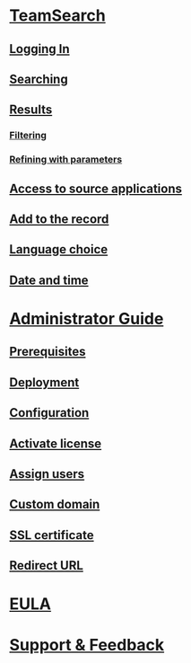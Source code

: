 ﻿# [TeamSearch](index.md)
## [Logging In](index.md#logging-in)
## [Searching](index.md#searching)
## [Results](index.md#results)
### [Filtering](index.md#filtering)
### [Refining with parameters](index.md#refining-search)
## [Access to source applications](index.md#access-to-source-applications)
## [Add to the record](index.md#add-to-the-record)
## [Language choice](index.md#language-choice)
## [Date and time](index.md#date-and-time)

# [Administrator Guide](deployment.md)
## [Prerequisites](deployment.md#prerequisites)
## [Deployment](deployment.md#deployment)
## [Configuration](deployment.md#configuration)
## [Activate license](deployment.md#activate-license)
## [Assign users](deployment.md#assign-users)
## [Custom domain](deployment.md#custom-domain)
## [SSL certificate](deployment.md#ssl-certificate)
## [Redirect URL](deployment.md#redirect-url)

# [EULA](eula.md)

# [Support & Feedback](../support/index.md)
